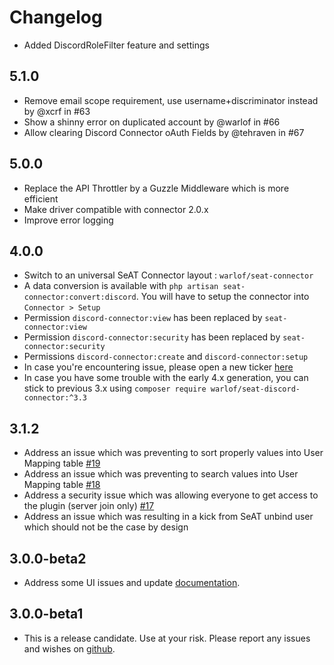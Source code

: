 # Changelog

- Added DiscordRoleFilter feature and settings

## 5.1.0
- Remove email scope requirement, use username+discriminator instead by @xcrf in #63
- Show a shinny error on duplicated account by @warlof in #66
- Allow clearing Discord Connector oAuth Fields by @tehraven in #67

## 5.0.0
- Replace the API Throttler by a Guzzle Middleware which is more efficient
- Make driver compatible with connector 2.0.x
- Improve error logging

## 4.0.0
- Switch to an universal SeAT Connector layout : `warlof/seat-connector`
- A data conversion is available with `php artisan seat-connector:convert:discord`. You will have to setup the connector into `Connector > Setup`
- Permission `discord-connector:view` has been replaced by `seat-connector:view`
- Permission `discord-connector:security` has been replaced by `seat-connector:security`
- Permissions `discord-connector:create` and `discord-connector:setup`
- In case you're encountering issue, please open a new ticker [here](https://github.com/warlof/seat-connector/issues)
- In case you have some trouble with the early 4.x generation, you can stick to previous 3.x using `composer require warlof/seat-discord-connector:^3.3`

## 3.1.2
- Address an issue which was preventing to sort properly values into User Mapping table [#19](https://github.com/warlof/seat-discord-connector/issues/19)
- Address an issue which was preventing to search values into User Mapping table [#18](https://github.com/warlof/seat-discord-connector/issues/18)
- Address a security issue which was allowing everyone to get access to the plugin (server join only) [#17](https://github.com/warlof/seat-discord-connector/issues/17)
- Address an issue which was resulting in a kick from SeAT unbind user which should not be the case by design

## 3.0.0-beta2
- Address some UI issues and update [documentation](https://github.com/warlof/seat-discord-connector/blob/master/README.md).

## 3.0.0-beta1
- This is a release candidate. Use at your risk. Please report any issues and wishes on [github](https://github.com/warlof/seat-discord-connector/issues).
